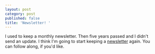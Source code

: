 ```yaml
---
layout: post
category: post
published: false
title: 'Newsletter! '
---
```

I used to keep a monthly newsletter. Then five years passed and I didn't send an update. I think I'm going to start keeping a [newsletter](https://tinyletter.com/ajroach42) again. You can follow along, if you'd like. 